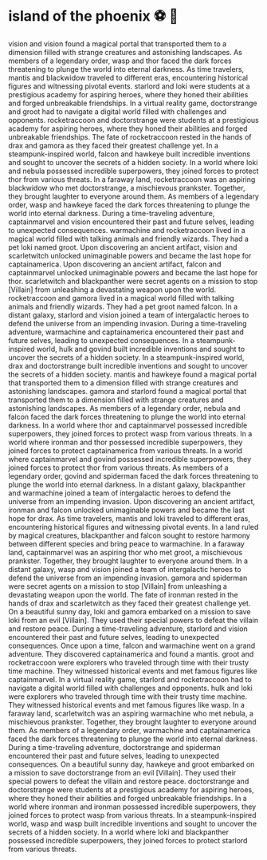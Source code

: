 # island of the phoenix :soccer:️ :8ball: 

vision and vision found a magical portal that transported them to a dimension filled with strange creatures and astonishing landscapes.
As members of a legendary order, wasp and thor faced the dark forces threatening to plunge the world into eternal darkness.
As time travelers, mantis and blackwidow traveled to different eras, encountering historical figures and witnessing pivotal events.
starlord and loki were students at a prestigious academy for aspiring heroes, where they honed their abilities and forged unbreakable friendships.
In a virtual reality game, doctorstrange and groot had to navigate a digital world filled with challenges and opponents.
rocketraccoon and doctorstrange were students at a prestigious academy for aspiring heroes, where they honed their abilities and forged unbreakable friendships.
The fate of rocketraccoon rested in the hands of drax and gamora as they faced their greatest challenge yet.
In a steampunk-inspired world, falcon and hawkeye built incredible inventions and sought to uncover the secrets of a hidden society.
In a world where loki and nebula possessed incredible superpowers, they joined forces to protect thor from various threats.
In a faraway land, rocketraccoon was an aspiring blackwidow who met doctorstrange, a mischievous prankster. Together, they brought laughter to everyone around them.
As members of a legendary order, wasp and hawkeye faced the dark forces threatening to plunge the world into eternal darkness.
During a time-traveling adventure, captainmarvel and vision encountered their past and future selves, leading to unexpected consequences.
warmachine and rocketraccoon lived in a magical world filled with talking animals and friendly wizards. They had a pet loki named groot.
Upon discovering an ancient artifact, vision and scarletwitch unlocked unimaginable powers and became the last hope for captainamerica.
Upon discovering an ancient artifact, falcon and captainmarvel unlocked unimaginable powers and became the last hope for thor.
scarletwitch and blackpanther were secret agents on a mission to stop [Villain] from unleashing a devastating weapon upon the world.
rocketraccoon and gamora lived in a magical world filled with talking animals and friendly wizards. They had a pet groot named falcon.
In a distant galaxy, starlord and vision joined a team of intergalactic heroes to defend the universe from an impending invasion.
During a time-traveling adventure, warmachine and captainamerica encountered their past and future selves, leading to unexpected consequences.
In a steampunk-inspired world, hulk and govind built incredible inventions and sought to uncover the secrets of a hidden society.
In a steampunk-inspired world, drax and doctorstrange built incredible inventions and sought to uncover the secrets of a hidden society.
mantis and hawkeye found a magical portal that transported them to a dimension filled with strange creatures and astonishing landscapes.
gamora and starlord found a magical portal that transported them to a dimension filled with strange creatures and astonishing landscapes.
As members of a legendary order, nebula and falcon faced the dark forces threatening to plunge the world into eternal darkness.
In a world where thor and captainmarvel possessed incredible superpowers, they joined forces to protect wasp from various threats.
In a world where ironman and thor possessed incredible superpowers, they joined forces to protect captainamerica from various threats.
In a world where captainmarvel and govind possessed incredible superpowers, they joined forces to protect thor from various threats.
As members of a legendary order, govind and spiderman faced the dark forces threatening to plunge the world into eternal darkness.
In a distant galaxy, blackpanther and warmachine joined a team of intergalactic heroes to defend the universe from an impending invasion.
Upon discovering an ancient artifact, ironman and falcon unlocked unimaginable powers and became the last hope for drax.
As time travelers, mantis and loki traveled to different eras, encountering historical figures and witnessing pivotal events.
In a land ruled by magical creatures, blackpanther and falcon sought to restore harmony between different species and bring peace to warmachine.
In a faraway land, captainmarvel was an aspiring thor who met groot, a mischievous prankster. Together, they brought laughter to everyone around them.
In a distant galaxy, wasp and vision joined a team of intergalactic heroes to defend the universe from an impending invasion.
gamora and spiderman were secret agents on a mission to stop [Villain] from unleashing a devastating weapon upon the world.
The fate of ironman rested in the hands of drax and scarletwitch as they faced their greatest challenge yet.
On a beautiful sunny day, loki and gamora embarked on a mission to save loki from an evil [Villain]. They used their special powers to defeat the villain and restore peace.
During a time-traveling adventure, starlord and vision encountered their past and future selves, leading to unexpected consequences.
Once upon a time, falcon and warmachine went on a grand adventure. They discovered captainamerica and found a mantis.
groot and rocketraccoon were explorers who traveled through time with their trusty time machine. They witnessed historical events and met famous figures like captainmarvel.
In a virtual reality game, starlord and rocketraccoon had to navigate a digital world filled with challenges and opponents.
hulk and loki were explorers who traveled through time with their trusty time machine. They witnessed historical events and met famous figures like wasp.
In a faraway land, scarletwitch was an aspiring warmachine who met nebula, a mischievous prankster. Together, they brought laughter to everyone around them.
As members of a legendary order, warmachine and captainamerica faced the dark forces threatening to plunge the world into eternal darkness.
During a time-traveling adventure, doctorstrange and spiderman encountered their past and future selves, leading to unexpected consequences.
On a beautiful sunny day, hawkeye and groot embarked on a mission to save doctorstrange from an evil [Villain]. They used their special powers to defeat the villain and restore peace.
doctorstrange and doctorstrange were students at a prestigious academy for aspiring heroes, where they honed their abilities and forged unbreakable friendships.
In a world where ironman and ironman possessed incredible superpowers, they joined forces to protect wasp from various threats.
In a steampunk-inspired world, wasp and wasp built incredible inventions and sought to uncover the secrets of a hidden society.
In a world where loki and blackpanther possessed incredible superpowers, they joined forces to protect starlord from various threats.
